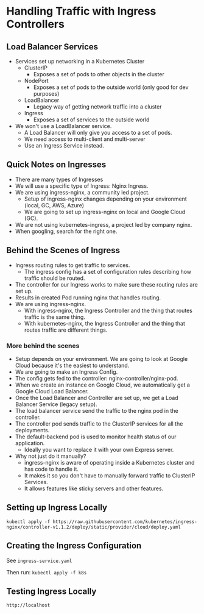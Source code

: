 # Handling Traffic with Ingress Controllers

## Load Balancer Services

* Services set up networking in a Kubernetes Cluster
  * ClusterIP
    * Exposes a set of pods to other objects in the cluster
  * NodePort
    * Exposes a set of pods to the outside world (only good for dev purposes)
  * LoadBalancer
    * Legacy way of getting network traffic into a cluster
  * Ingress
    * Exposes a set of services to the outside world
* We won't use a LoadBalancer service.
  * A Load Balancer will only give you access to a set of pods.
  * We need access to multi-client and multi-server
  * Use an Ingress Service instead.

## Quick Notes on Ingresses

* There are many types of Ingresses
* We will use a specific type of Ingress: Nginx Ingress.
* We are using ingress-nginx, a community led project.
  * Setup of ingress-nginx changes depending on your environment (local, GC, AWS, Azure)
  * We are going to set up ingress-nginx on local and Google Cloud (GC).
* We are not using kubernetes-ingress, a project led by company nginx.
* When googling, search for the right one.

## Behind the Scenes of Ingress

* Ingress routing rules to get traffic to services.
  * The ingress config has a set of configuration rules describing how traffic should be routed.
* The controller for our Ingress works to make sure these routing rules are set up.
* Results in created Pod running nginx that handles routing.
* We are using ingress-nginx.
  * With ingress-nginx, the Ingress Controller and the thing that routes traffic is the same thing.
  * With kubernetes-nginx, the Ingress Controller and the thing that routes traffic are different things.
  
### More behind the scenes
* Setup depends on your environment. We are going to look at Google Cloud because it's the easiest to understand.
* We are going to make an Ingress Config.
* The config gets fed to the controller: nginx-controller/nginx-pod.
* When we create an instance on Google Cloud, we automatically get a Google Cloud Load Balancer.
* Once the Load Balancer and Controller are set up, we get a Load Balancer Service (legacy setup).
* The load balancer service send the traffic to the nginx pod in the controller.
* The controller pod sends traffic to the ClusterIP services for all the deployments.
* The default-backend pod is used to monitor health status of our application.
  * Ideally you want to replace it with your own Express server.
* Why not just do it manually?
  * ingress-nginx is aware of operating inside a Kubernetes cluster and has code to handle it.
  * It makes it so you don't have to manually forward traffic to ClusterIP Services.
  * It allows features like sticky servers and other features.

## Setting up Ingress Locally

`kubectl apply -f https://raw.githubusercontent.com/kubernetes/ingress-nginx/controller-v1.1.2/deploy/static/provider/cloud/deploy.yaml`

## Creating the Ingress Configuration

See `ingress-service.yaml`

Then run: `kubectl apply -f k8s`

## Testing Ingress Locally

`http://localhost`

